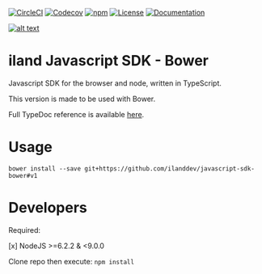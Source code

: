[![CircleCI](https://img.shields.io/circleci/project/github/ilanddev/javascript-sdk.svg)](https://circleci.com/gh/ilanddev/javascript-sdk/tree/master) [![Codecov](https://img.shields.io/codecov/c/github/ilanddev/javascript-sdk.svg)](https://codecov.io/gh/ilanddev/javascript-sdk) [![npm](https://img.shields.io/npm/dt/iland-sdk.svg)](https://www.npmjs.com/package/iland-sdk) [![License](https://img.shields.io/badge/License-BSD%203--Clause-blue.svg)](https://github.com/ilanddev/javascript-sdk/blob/master/LICENSE) [![Documentation](https://img.shields.io/badge/Documentation-TypeDoc-blue.svg)](https://ilanddev.github.io/javascript-sdk)

[![alt text](https://www.iland.com/wp-content/themes/iland/lib/module/header/img/iland-logo-2017.svg "Iland.com")](https://www.iland.com)
# iland Javascript SDK - Bower

Javascript SDK for the browser and node, written in TypeScript.

This version is made to be used with Bower.

Full TypeDoc reference is available [here](https://ilanddev.github.io/javascript-sdk).

# Usage

```bower install --save git+https://github.com/ilanddev/javascript-sdk-bower#v1```


# Developers
Required:

[x] NodeJS >=6.2.2 & <9.0.0

Clone repo then execute:
``npm install``
